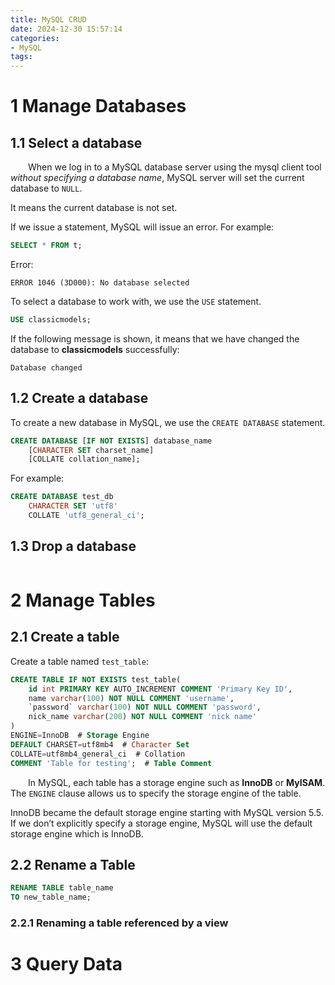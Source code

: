 ```yaml
---
title: MySQL CRUD
date: 2024-12-30 15:57:14
categories:
- MySQL
tags:
---
```


# 1 Manage Databases

## 1.1 Select a database 

&emsp;&emsp;When we log in to a MySQL database server using the mysql client tool *without specifying a database name*, MySQL server will set the current database to `NULL`.

It means the current database is not set. 

If we issue a statement, MySQL will issue an error. For example: 

```sql
SELECT * FROM t;
```

Error:

```
ERROR 1046 (3D000): No database selected
```

To select a database to work with, we use the `USE` statement.

```sql
USE classicmodels;
```

If the following message is shown, it means that we have changed the database to **classicmodels** successfully:

```
Database changed
```

## 1.2 Create a database

To create a new database in MySQL, we use the `CREATE DATABASE` statement.

```sql
CREATE DATABASE [IF NOT EXISTS] database_name
    [CHARACTER SET charset_name]
    [COLLATE collation_name];
```

For example:

```sql
CREATE DATABASE test_db
    CHARACTER SET 'utf8'
    COLLATE 'utf8_general_ci';
```

## 1.3 Drop a database

```sql

```

# 2 Manage Tables

## 2.1 Create a table

Create a table named `test_table`:

```sql
CREATE TABLE IF NOT EXISTS test_table(
	id int PRIMARY KEY AUTO_INCREMENT COMMENT 'Primary Key ID',
	name varchar(100) NOT NULL COMMENT 'username',
	`password` varchar(100) NOT NULL COMMENT 'password',
	nick_name varchar(200) NOT NULL COMMENT 'nick name'
)
ENGINE=InnoDB  # Storage Engine
DEFAULT CHARSET=utf8mb4  # Character Set
COLLATE=utf8mb4_general_ci  # Collation
COMMENT 'Table for testing';  # Table Comment
```

&emsp;&emsp;In MySQL, each table has a storage engine such as **InnoDB** or **MyISAM**. The `ENGINE` clause allows us to specify the storage engine of the table.

InnoDB became the default storage engine starting with MySQL version 5.5. If we don’t explicitly specify a storage engine, MySQL will use the default storage engine which is InnoDB.

## 2.2 Rename a Table

```sql
RENAME TABLE table_name
TO new_table_name;
```

### 2.2.1 Renaming a table referenced by a view

# 3 Query Data



